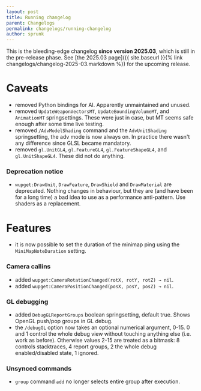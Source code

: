 ```yaml
---
layout: post
title: Running changelog
parent: Changelogs
permalink: changelogs/running-changelog
author: sprunk
---
```


This is the bleeding-edge changelog **since version 2025.03**, which is still in the pre-release phase.
See [the 2025.03 page]({{ site.baseurl }}{% link changelogs/changelog-2025-03.markdown %}) for the upcoming release.

# Caveats
* removed Python bindings for AI. Apparently unmaintained and unused.
* removed `UpdateWeaponVectorsMT`, `UpdateBoundingVolumeMT`, and `AnimationMT` springsettings. These were just in case, but MT seems safe enough after some time live testing.
* removed `/AdvModelShading` command and the `AdvUnitShading` springsetting, the adv mode is now always on. In practice there wasn't any difference since GLSL became mandatory.
* removed `gl.UnitGL4`, `gl.FeatureGL4`, `gl.FeatureShapeGL4`, and `gl.UnitShapeGL4`. These did not do anything.

### Deprecation notice
* `wupget:DrawUnit`, `DrawFeature`, `DrawShield` and `DrawMaterial` are deprecated.
Nothing changes in behaviour, but they are (and have been for a long time) a bad idea to use as a performance anti-pattern.
Use shaders as a replacement.

# Features
* it is now possible to set the duration of the minimap ping using the `MiniMapNoteDuration` setting.

### Camera callins
* added `wupget:CameraRotationChanged(rotX, rotY, rotZ) → nil`.
* added `wupget:CameraPositionChanged(posX, posY, posZ) → nil`.

### GL debugging
* added `DebugGLReportGroups` boolean springsetting, default true. Shows OpenGL push/pop groups in GL debug.
* the `/debugGL` option now takes an optional numerical argument, 0-15.
0 and 1 control the whole debug view without touching anything else (i.e. work as before).
Otherwise values 2-15 are treated as a bitmask: 8 controls stacktraces, 4 report groups, 2 the whole debug enabled/disabled state, 1 ignored.

### Unsynced commands

* `group` command `add` no longer selects entire group after execution.

